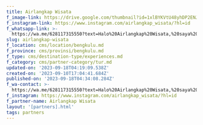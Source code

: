 ```yaml
---
title: Airlangkap Wisata
f_image-link: https://drive.google.com/thumbnail?id=1xlBYKVtU48yhDP2ENJF9ioQoc7OZM15S
f_instagram-link: https://www.instagram.com/airlangkap_wisata/?hl=id
f_whatsapp-link: >-
  https://wa.me/628117315550?text=Halo%20Airlangkap%20Wisata,%20saya%20dapat%20info%20dari%20@loocale.id%20dan%20punya%20pertanyaan
slug: airlangkap-wisata
f_location: cms/location/bengkulu.md
f_province: cms/provinsi/bengkulu.md
f_type: cms/destination-type/experiences.md
f_category: cms/partner-category/tur.md
updated-on: '2023-09-18T04:19:09.538Z'
created-on: '2023-09-10T17:04:41.684Z'
published-on: '2023-09-18T04:34:08.284Z'
f_wa-contact: >-
  https://wa.me/628117315550?text=Halo%20Airlangkap%20Wisata,%20saya%20dapat%20info%20dari%20@loocale.id%20dan%20punya%20pertanyaan
f_instagram: https://www.instagram.com/airlangkap_wisata/?hl=id
f_partner-name: Airlangkap Wisata
layout: '[partners].html'
tags: partners
---
```



